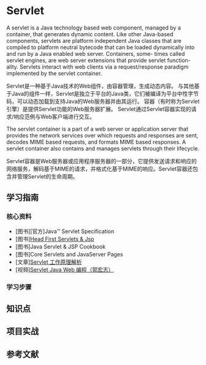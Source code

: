 # Servlet

A servlet is a Java technology based web component, managed by a container, that generates dynamic content. Like other Java-based components, servlets are platform independent Java classes that are compiled to platform neutral bytecode that can be loaded dynamically into and run by a Java enabled web server. Containers, some- times called servlet engines, are web server extensions that provide servlet function- ality. Servlets interact with web clients via a request/response paradigm implemented by the servlet container.

Servlet是一种基于Java技术的Web组件，由容器管理，生成动态内容。 与其他基于Java的组件一样，Servlet是独立于平台的Java类，它们被编译为平台中性字节码，可以动态加载到支持Java的Web服务器并由其运行。 容器（有时称为Servlet引擎）是提供Servlet功能的Web服务器扩展。 Servlet通过Servlet容器实现的请求/响应范例与Web客户端进行交互。

The servlet container is a part of a web server or application server that provides the network services over which requests and responses are sent, decodes MIME based requests, and formats MIME based responses. A servlet container also contains and manages servlets through their lifecycle.

Servlet容器是Web服务器或应用程序服务器的一部分，它提供发送请求和响应的网络服务，解码基于MIME的请求，并格式化基于MIME的响应。Servlet容器还包含并管理Servlet的生命周期。

## 学习指南

### 核心资料

* [图书][官方]Java™ Servlet Specification
* [图书][Head First Servlets & Jsp](http://product.dangdang.com/20926088.html)
* [图书]Java Servlet & JSP Cookbook
* [图书]Core Servlets and JavaServer Pages
* [文章][Servlet 工作原理解析](http://www.ibm.com/developerworks/cn/java/j-lo-servlet)
* [视频][Servlet Java  Web 编程（郭宏志）](http://study.163.com/course/introduction/648001.htms)

### 学习步骤

## 知识点

## 项目实战

## 参考文献
